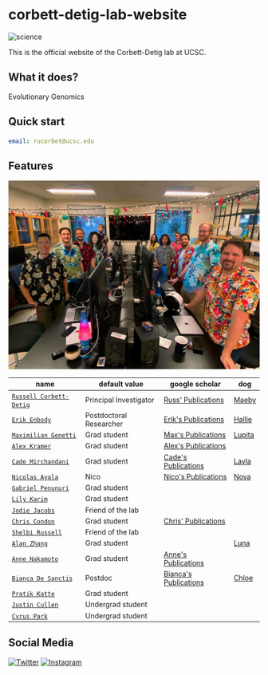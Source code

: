 # corbett-detig-lab-website

![science](https://img.shields.io/badge/Corbett-Lab-brightgreen)

This is the official website of the Corbett-Detig lab at UCSC. 

## What it does?

Evolutionary Genomics

## Quick start

```yml
email: rucorbet@ucsc.edu
```

## Features

![IMG_5339](secret/newlab.jpg)


| name                    | default value          | google scholar    |  dog   |
| ----------------------- | ---------------------- | ----------------- |---------------|
| [`Russell Corbett-Detig`](/People/Current/russ/) | Principal Investigator |[Russ' Publications](https://scholar.google.com/citations?user=9sF4nOkAAAAJ&hl=en)| [Maeby](https://user-images.githubusercontent.com/10063921/132934537-0feab719-b8ec-4ec9-b300-68086de61ffa.png) |
| [`Erik Enbody`](/People/Current/erik/)           | Postdoctoral Researcher|[Erik's Publications](https://scholar.google.com/citations?user=3bBANnkAAAAJ&hl=en) | [Hallie](/assets/images/hallie.jpg) |
| [`Maximilian Genetti`](/People/Current/max/)    | Grad student           | [Max's Publications](https://pubmed.ncbi.nlm.nih.gov/?term=genetti+max%5Bau%5D&sort=pubdate) | [Lupita](https://user-images.githubusercontent.com/43384843/134749391-ee3e5a0c-5ae4-42f6-ac78-5d894d1e948c.jpeg)
| [`Alex Kramer`](/People/Current/alex/)           | Grad student           | [Alex's Publications](https://scholar.google.com/citations?hl=en&user=d8U1u-wAAAAJ)|
| [`Cade Mirchandani`](/People/Current/cade/)      | Grad student               |[Cade's Publications](https://scholar.google.com/citations?hl=en&user=9lQjfcEAAAAJ)                   | [Layla](https://user-images.githubusercontent.com/88911118/132076266-5dabc9a1-0893-4567-b528-29e324b3319b.png) |
| [`Nicolas Ayala`](/People/Current/nico/)         | Nico              |[Nico's Publications](https://scholar.google.com/citations?user=Q2nj73IAAAAJ&hl=en)| [Nova](https://user-images.githubusercontent.com/88911118/132076284-2b07b952-0f40-470a-ab0f-78611f94ab9f.jpg) |
| [`Gabriel Penunuri`](/People/Current/gabe/)       | Grad student |    |
| [`Lily Karim`](/People/Current/lily/)           | Grad student              |                   | |
| [`Jodie Jacobs`](/People/Current/jodie/)           | Friend of the lab              |                   | |
| [`Chris Condon`](/People/Current/chris/)           | Grad student              | [Chris' Publications](https://scholar.google.com/citations?user=NFpd0PsAAAAJ&hl=en&oi=ao) | |
| [`Shelbi Russell`](https://russellsymbiosislab.engineering.ucsc.edu/)     | Friend of the lab   |  | |
| [`Alan Zhang`](People/Current/alan/) | Grad student | | [Luna](People/Current/alan/luna.jpg) |
| [`Anne Nakamoto`](People/Current/anne/) | Grad student | [Anne's Publications](https://scholar.google.com/citations?user=d3Ndg64AAAAJ&hl=en&oi=ao) | |
| [`Bianca De Sanctis`](People/Current/bianca/) | Postdoc | [Bianca's Publications](https://scholar.google.com/citations?user=IvpdXzEAAAAJ&hl=en) | [Chloe](https://github.com/corbett-lab/corbett-lab.github.io/assets/15896948/c72bf3ab-d5b0-41af-9e62-6fd200c4efad) |
| [`Pratik Katte`](People/Current/pratik/) | Grad student | | |
| [`Justin Cullen`](People/Current/justin/) | Undergrad student | | |
| [`Cyrus Park`](People/Current/cyrus/) | Undergrad student | | |


## Social Media
  
[![Twitter](https://user-images.githubusercontent.com/10063921/136299975-547fe4c5-94b0-49cc-b66d-cbe1f5c12913.png "Russ' Twitter")](https://twitter.com/RussCorbett)  [![Instagram](https://user-images.githubusercontent.com/88911118/134778849-c25417c8-ee14-40d5-a3d0-a03e9d759c08.png "Lab Instagram")](https://www.instagram.com/corbettdetiglab/)

